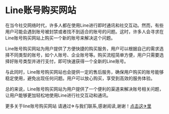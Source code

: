 # Line账号购买网站

在当今社交网络时代，许多人都在使用Line进行即时通讯和社交互动。然而，有些用户可能会遇到账号被封禁或者找不到适合的账号的问题。这时，许多人会寻求在Line账号购买网站上购买一个新的账号来解决这个问题。

Line账号购买网站为用户提供了方便快捷的购买服务，用户可以根据自己的需求选择不同类型的账号，如个人账号、企业账号等。购买流程简单方便，用户只需要选择好账号类型并进行支付，即可快速获得一个全新的Line账号。

与此同时，Line账号购买网站也会提供一定的售后服务，确保用户购买的账号能够稳定使用，避免出现任何问题。用户可以放心购买，享受到高效的服务体验。

总的来说，Line账号购买网站为用户提供了一个便利的渠道来解决账号相关问题，让用户能够更加轻松地使用Line进行社交互动和通讯。

更多关于line账号购买网站 请通过✈与我们联系,感谢阅读,谢谢！[点击这✈里](https://t.me/sjlmbot)